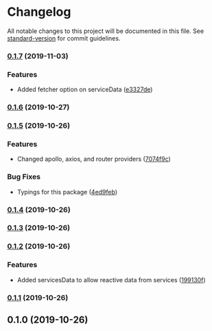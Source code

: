# Changelog

All notable changes to this project will be documented in this file. See [standard-version](https://github.com/conventional-changelog/standard-version) for commit guidelines.

### [0.1.7](https://gitlab.com/renanhangai_/vue/vue-di/compare/v0.1.6...v0.1.7) (2019-11-03)


### Features

* Added fetcher option on serviceData ([e3327de](https://gitlab.com/renanhangai_/vue/vue-di/commit/e3327de2b283c771be405cb678ab308d681e31f8))

### [0.1.6](https://gitlab.com/renanhangai_/vue/vue-di/compare/v0.1.5...v0.1.6) (2019-10-27)

### [0.1.5](https://gitlab.com/renanhangai_/vue/vue-di/compare/v0.1.4...v0.1.5) (2019-10-26)


### Features

* Changed apollo, axios, and router providers ([7074f9c](https://gitlab.com/renanhangai_/vue/vue-di/commit/7074f9c6626af6ce23825b0c89a2c92265a7993c))


### Bug Fixes

* Typings for this package ([4ed9feb](https://gitlab.com/renanhangai_/vue/vue-di/commit/4ed9febfda5f5b51a00681adef5bc0afd6732763))

### [0.1.4](https://gitlab.com/renanhangai_/vue/vue-di/compare/v0.1.3...v0.1.4) (2019-10-26)

### [0.1.3](https://gitlab.com/renanhangai_/vue/vue-di/compare/v0.1.2...v0.1.3) (2019-10-26)

### [0.1.2](https://gitlab.com/renanhangai_/vue/vue-di/compare/v0.1.1...v0.1.2) (2019-10-26)


### Features

* Added servicesData to allow reactive data from services ([199130f](https://gitlab.com/renanhangai_/vue/vue-di/commit/199130f3a3d052a22297f74a8bfef0ff806f9e55))

### [0.1.1](https://gitlab.com/renanhangai_/vue/vue-di/compare/v0.1.0...v0.1.1) (2019-10-26)

## 0.1.0 (2019-10-26)
